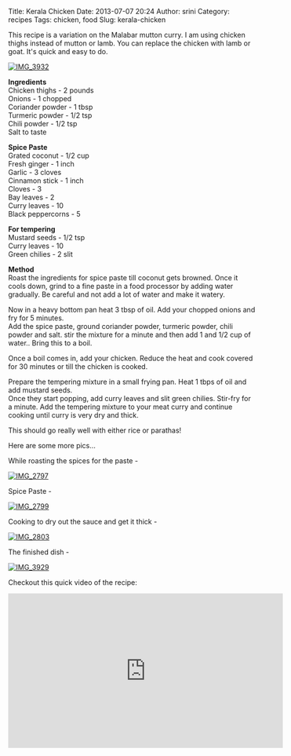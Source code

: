 Title: Kerala Chicken
Date: 2013-07-07 20:24
Author: srini
Category: recipes
Tags: chicken, food
Slug: kerala-chicken

This recipe is a variation on the Malabar mutton curry. I am using
chicken thighs instead of mutton or lamb. You can replace the chicken
with lamb or goat. It's quick and easy to do.

[![IMG_3932]({filename}/wp-content/uploads/2013/07/IMG_3932.jpg)]({filename}/wp-content/uploads/2013/07/IMG_3932.jpg)

**Ingredients**  
Chicken thighs - 2 pounds  
Onions - 1 chopped  
Coriander powder - 1 tbsp  
Turmeric powder - 1/2 tsp  
Chili powder - 1/2 tsp  
Salt to taste

**Spice Paste**  
Grated coconut - 1/2 cup  
Fresh ginger - 1 inch  
Garlic - 3 cloves  
Cinnamon stick - 1 inch  
Cloves - 3  
Bay leaves - 2  
Curry leaves - 10  
Black peppercorns - 5

**For tempering**  
Mustard seeds - 1/2 tsp  
Curry leaves - 10  
Green chilies - 2 slit

**Method**  
Roast the ingredients for spice paste till coconut gets browned. Once
it cools down, grind to a fine paste in a food processor by adding water
gradually. Be careful and not add a lot of water and make it watery.

Now in a heavy bottom pan heat 3 tbsp of oil. Add your chopped onions
and fry for 5 minutes.  
Add the spice paste, ground coriander powder, turmeric powder, chili
powder and salt. stir the mixture for a minute and then add 1 and 1/2
cup of water.. Bring this to a boil.

Once a boil comes in, add your chicken. Reduce the heat and cook covered
for 30 minutes or till the chicken is cooked.

Prepare the tempering mixture in a small frying pan. Heat 1 tbps of oil
and add mustard seeds.  
Once they start popping, add curry leaves and slit green chilies.
Stir-fry for a minute. Add the tempering mixture to your meat curry and
continue cooking until curry is very dry and thick.

This should go really well with either rice or parathas!

Here are some more pics...

While roasting the spices for the paste -  

[![IMG_2797]({filename}/wp-content/uploads/2013/07/IMG_2797.jpg)]({filename}/wp-content/uploads/2013/07/IMG_2797.jpg)

Spice Paste -  

[![IMG_2799]({filename}/wp-content/uploads/2013/07/IMG_2799.jpg)]({filename}/wp-content/uploads/2013/07/IMG_2799.jpg)

Cooking to dry out the sauce and get it thick -  

[![IMG_2803]({filename}/wp-content/uploads/2013/07/IMG_2803.jpg)]({filename}/wp-content/uploads/2013/07/IMG_2803.jpg)

The finished dish -  

[![IMG_3929]({filename}/wp-content/uploads/2013/07/IMG_3929.jpg)]({filename}/wp-content/uploads/2013/07/IMG_3929.jpg)

Checkout this quick video of the recipe:

<iframe width="560" height="315"
src="https://www.youtube.com/embed/PAjF1gqna-0" frameborder="0"
allowfullscreen></iframe>

